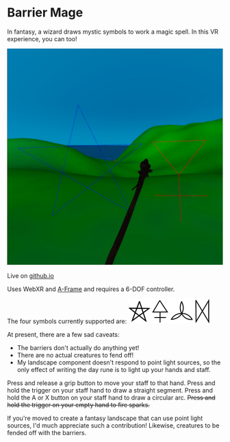 # Barrier Mage
In fantasy, a wizard draws mystic symbols to work a magic spell.
In this VR experience, you can too!

![pentagram & brimstone screenshot](assets/pentagram-brimstone.jpg)

Live on [github.io](https://dougreeder.github.io/barrier-mage/)

Uses WebXR and [A-Frame](https://aframe.io) and requires a 6-DOF controller.

The four symbols currently supported are:
![mystic symbols](assets/symbols.png)

At present, there are a few sad caveats:
* The barriers don't actually do anything yet!
* There are no actual creatures to fend off!
* My landscape component doesn't respond to point light sources, so the only effect of writing the day rune is to light up your hands and staff.



Press and release a grip button to move your staff to that hand.
Press and hold the trigger on your staff hand to draw a straight segment.
Press and hold the A or X button on your staff hand to draw a circular arc.
~~Press and hold the trigger on your empty hand to fire sparks.~~


If you're moved to create a fantasy landscape that can use point light sources, I'd much appreciate such a contribution!
Likewise, creatures to be fended off with the barriers. 

